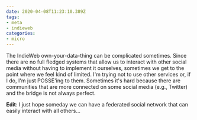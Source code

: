 ```yaml
---
date: 2020-04-08T11:23:10.389Z
tags:
- meta
- indieweb
categories:
- micro
---
```


The IndieWeb own-your-data-thing can be complicated sometimes. Since there are no full fledged systems that allow us to interact with other social media without having to implement it ourselves, sometimes we get to the point where we feel kind of limited. I'm trying not to use other services or, if I do, I'm just POSSE'ing to them. Sometimes it's hard because there are communities that are more connected on some social media (e.g., Twitter) and the bridge is not always perfect.

**Edit**: I just hope someday we can have a federated social network that can easily interact with all others...
